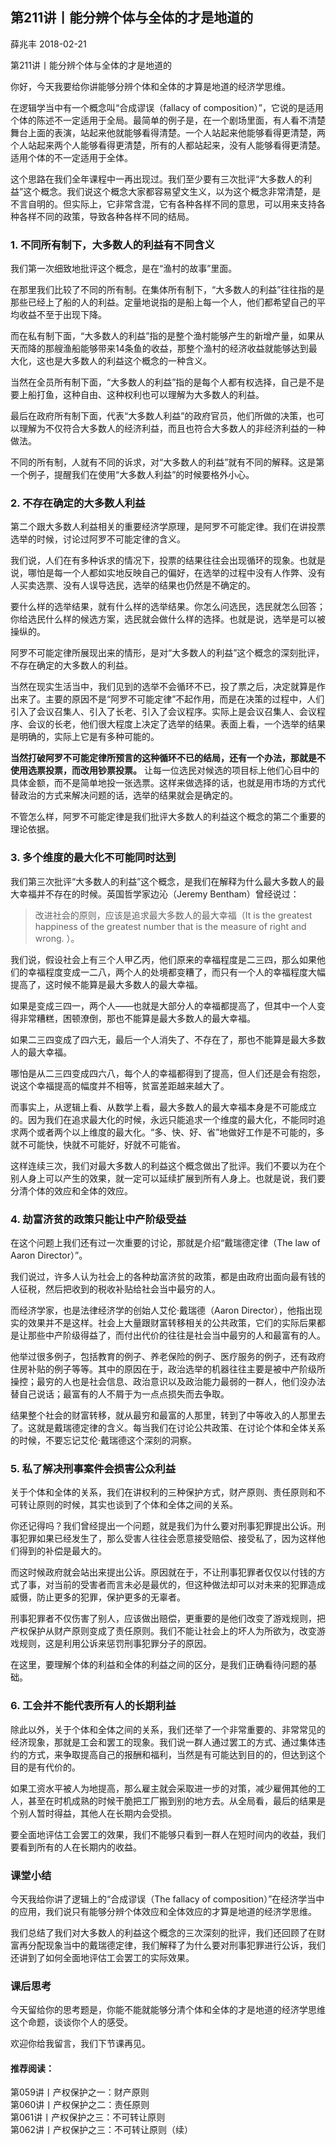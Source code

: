 

## 第211讲丨能分辨个体与全体的才是地道的


薛兆丰
2018-02-21

第211讲丨能分辨个体与全体的才是地道的


你好，今天我要给你讲能够分辨个体和全体的才算是地道的经济学思维。

在逻辑学当中有一个概念叫“合成谬误（fallacy of composition）”，它说的是适用个体的陈述不一定适用于全局。最简单的例子是，在一个剧场里面，有人看不清楚舞台上面的表演，站起来他就能够看得清楚。一个人站起来他能够看得更清楚，两个人站起来两个人能够看得更清楚，所有的人都站起来，没有人能够看得更清楚。适用个体的不一定适用于全体。

这个思路在我们全年课程中一再出现过。我们至少要有三次批评“大多数人的利益”这个概念。我们说这个概念大家都容易望文生义，以为这个概念非常清楚，是不言自明的。但实际上，它非常含混，它有各种各样不同的意思，可以用来支持各种各样不同的政策，导致各种各样不同的结局。

### 1. 不同所有制下，大多数人的利益有不同含义

我们第一次细致地批评这个概念，是在“渔村的故事”里面。

在那里我们比较了不同的所有制。在集体所有制下，“大多数人的利益”往往指的是那些已经上了船的人的利益。定量地说指的是船上每一个人，他们都希望自己的平均收益不至于出现下降。

而在私有制下面，“大多数人的利益”指的是整个渔村能够产生的新增产量，如果从天而降的那艘渔船能够带来14条鱼的收益，那整个渔村的经济收益就能够达到最大化，这也是大多数人的利益这个概念的一种含义。

当然在全员所有制下面，“大多数人的利益”指的是每个人都有权选择，自己是不是要上船打鱼，这种自由、这种权利也可以理解为大多数人的利益。

最后在政府所有制下面，代表“大多数人利益”的政府官员，他们所做的决策，也可以理解为不仅符合大多数人的经济利益，而且也符合大多数人的非经济利益的一种做法。

不同的所有制，人就有不同的诉求，对“大多数人的利益”就有不同的解释。这是第一个例子，提醒我们在使用“大多数人利益”的时候要格外小心。

### 2. 不存在确定的大多数人利益

第二个跟大多数人利益相关的重要经济学原理，是阿罗不可能定律。我们在讲投票选举的时候，讨论过阿罗不可能定律的含义。

我们说，人们在有多种诉求的情况下，投票的结果往往会出现循环的现象。也就是说，哪怕是每一个人都如实地反映自己的偏好，在选举的过程中没有人作弊、没有人买卖选票、没有人误导选民，选举的结果也仍然是不确定的。

要什么样的选举结果，就有什么样的选举结果。你怎么问选民，选民就怎么回答；你给选民什么样的候选方案，选民就会做什么样的选择。也就是说，选举是可以被操纵的。

阿罗不可能定律所展现出来的情形，是对“大多数人的利益”这个概念的深刻批评，不存在确定的大多数人的利益。

当然在现实生活当中，我们见到的选举不会循环不已，投了票之后，决定就算是作出来了。主要的原因不是“阿罗不可能定律”不起作用，而是在决策的过程中，人们引入了会议召集人、引入了长老、引入了会议程序。实际上是会议召集人、会议程序、会议的长老，他们很大程度上决定了选举的结果。表面上看，一个选举的结果是明确的，实际上它是有多种可能的。

**当然打破阿罗不可能定律所预言的这种循环不已的结局，还有一个办法，那就是不使用选票投票，而改用钞票投票。** 让每一位选民对候选的项目标上他们心目中的具体金额，而不是简单地投一张选票。这样来做选择的话，也就是用市场的方式代替政治的方式来解决问题的话，选举的结果就会是确定的。

不管怎么样，阿罗不可能定律是我们批评大多数人的利益这个概念的第二个重要的理论依据。

### 3. 多个维度的最大化不可能同时达到

我们第三次批评“大多数人的利益”这个概念，是我们在解释为什么最大多数人的最大幸福并不存在的时候。英国哲学家边沁（Jeremy Bentham）曾经说过：

> 改进社会的原则，应该是追求最大多数人的最大幸福（It is the greatest happiness of the greatest number that is the measure of right and wrong. ）。

我们说，假设社会上有三个人甲乙丙，他们原来的幸福程度是二三四，那么如果他们的幸福程度变成一二八，两个人的处境都变糟了，而只有一个人的幸福程度大幅提高了，这时候不能算是最大多数人的最大幸福。

如果是变成三四一，两个人——也就是大部分人的幸福都提高了，但其中一个人变得非常糟糕，困顿潦倒，那也不能算是最大多数人的最大幸福。

如果二三四变成了四六无，最后一个人消失了、不存在了，那也不能算是最大多数人的最大幸福。

哪怕是从二三四变成四六八，每个人的幸福都得到了提高，但人们还是会有抱怨，说这个幸福提高的幅度并不相等，贫富差距越来越大了。

而事实上，从逻辑上看、从数学上看，最大多数人的最大幸福本身是不可能成立的。因为我们在追求最大化的时候，永远只能追求一个维度的最大化，不能同时追求两个或者两个以上维度的最大化。“多、快、好、省”地做好工作是不可能的，多就不可能快，快就不可能好，好就不可能省。

这样连续三次，我们对最大多数人的利益这个概念做出了批评。我们不要以为在个别人身上可以产生的效果，就一定可以延续扩展到所有人身上。也就是说，我们要分清个体的效应和全体的效应。

### 4. 劫富济贫的政策只能让中产阶级受益

在这个问题上我们还有过一次重要的讨论，那就是介绍“戴瑞德定律（The law of Aaron Director）”。

我们说过，许多人认为社会上的各种劫富济贫的政策，都是由政府出面向最有钱的人征税，然后把收到的税收补贴给社会当中最穷的人。

而经济学家，也是法律经济学的创始人艾伦·戴瑞德（Aaron Director），他指出现实的效果并不是这样。社会上大量跟财富转移相关的公共政策，它们的实际后果都是让那些中产阶级得益了，而付出代价的往往是社会当中最穷的人和最富有的人。

他举过很多例子，包括教育的例子、养老保险的例子、医疗服务的例子，还有政府住房补贴的例子等等。其中的原因在于，政治选举的机器往往主要是被中产阶级所操控；最穷的人也是社会信息、政治意识以及政治能力最弱的一群人，他们没办法替自己说话；最富有的人不屑于为一点点损失而去争取。

结果整个社会的财富转移，就从最穷和最富的人那里，转到了中等收入的人那里去了。这就是戴瑞德定律的含义。每当我们在讨论公共政策、在讨论个体和全体关系的时候，不要忘记艾伦·戴瑞德这个深刻的洞察。

### 5. 私了解决刑事案件会损害公众利益

关于个体和全体的关系，我们在讲权利的三种保护方式，财产原则、责任原则和不可转让原则的时候，其实也谈到了个体和全体之间的关系。

你还记得吗？我们曾经提出一个问题，就是我们为什么要对刑事犯罪提出公诉。刑事犯罪如果已经发生了，那么受害人往往会愿意接受赔偿、接受私了，因为这样他们得到的补偿是最大的。

而这时候政府就会站出来提出公诉。原因就在于，不让刑事犯罪者仅仅以付钱的方式了事，对当前的受害者而言未必是最优的，但这种做法却可以对未来的犯罪造成威慑，防止更多的犯罪，保护更多的无辜者。

刑事犯罪者不仅伤害了别人，应该做出赔偿，更重要的是他们改变了游戏规则，把产权保护从财产原则变成了责任原则。我们不能让社会上的坏人为所欲为，改变游戏规则，这是利用公诉来惩罚刑事犯罪分子的原因。

在这里，要理解个体的利益和全体的利益之间的区分，是我们正确看待问题的基础。

### 6. 工会并不能代表所有人的长期利益

除此以外，关于个体和全体之间的关系，我们还举了一个非常重要的、非常常见的经济现象，那就是工会和罢工的现象。我们说一群人通过罢工的方式、通过集体违约的方式，来争取提高自己的报酬和福利，当然是有可能达到目的的，但达到这个目的是有代价的。

如果工资水平被人为地提高，那么雇主就会采取进一步的对策，减少雇佣其他的工人，甚至在时机成熟的时候干脆把工厂搬到别的地方去。从全局看，最后的结果是个别人暂时得益，其他人在长期内会受损。

要全面地评估工会罢工的效果，我们不能够只看到一群人在短时间内的收益，我们要看到所有的人在长期内的收益。

### 课堂小结

今天我给你讲了逻辑上的“合成谬误（The fallacy of composition）”在经济学当中的应用，我们说只有能够分辨个体效应和全体效应的才算是地道的经济学思维。

我们总结了我们对大多数人的利益这个概念的三次深刻的批评，我们还回顾了在财富再分配现象当中的戴瑞德定律，我们解释了为什么要对刑事犯罪进行公诉，我们还讲到了如何全面地评估工会罢工的实际效果。

### 课后思考

今天留给你的思考题是，你能不能就能够分清个体和全体的才是地道的经济学思维这个命题，谈谈你个人的感受。

欢迎你给我留言，我们下节课再见。

#### 推荐阅读：

第059讲丨产权保护之一：财产原则  
第060讲丨产权保护之二：责任原则  
第061讲丨产权保护之三：不可转让原则  
第062讲丨产权保护之三：不可转让原则（续）  
